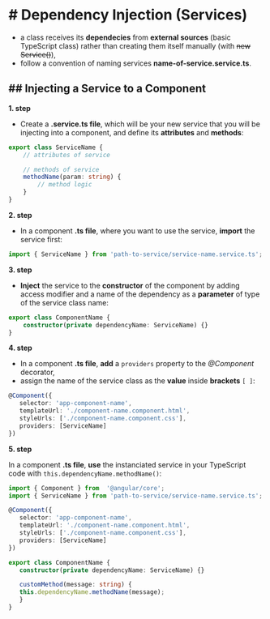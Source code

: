 # # Dependency Injection (Services)
- a class receives its **dependecies** from **external sources** (basic TypeScript class) rather than creating them itself manually (with ~~new Service()~~),
- follow a convention of naming services **name-of-service.service.ts**. 

## ## Injecting a Service to a Component
**1. step**
- Create a **.service.ts file**, which will be your new service that you will be injecting into a component, and define its **attributes** and **methods**:
```typescript
export class ServiceName {
    // attributes of service

    // methods of service
    methodName(param: string) {
        // method logic
    }
}
```

**2. step**
- In a component **.ts file**, where you want to use the service, **import** the service first:
```typescript
import { ServiceName } from 'path-to-service/service-name.service.ts';
```

**3. step**
- **Inject** the service to the **constructor** of the component by adding access modifier and a name of the dependency as a **parameter** of type of the service class name: 
```typescript
export class ComponentName {
    constructor(private dependencyName: ServiceName) {}
}
```

**4. step**
- In a component **.ts file**, **add** a `providers` property to the _@Component_ decorator,
- assign the name of the service class as the **value** inside **brackets** `[ ]`:
 ```typescript
@Component({
    selector: 'app-component-name',
    templateUrl: './component-name.component.html',
    styleUrls: ['./component-name.component.css'],
    providers: [ServiceName]
})
```

**5. step**

In a component **.ts file**, **use** the instanciated service in your TypeScript code with `this.dependencyName.methodName()`:
 ```typescript
 import { Component } from  '@angular/core';
 import { ServiceName } from 'path-to-service/service-name.service.ts';

@Component({
    selector: 'app-component-name',
    templateUrl: './component-name.component.html',
    styleUrls: ['./component-name.component.css'],
    providers: [ServiceName]
})

export class ComponentName {
    constructor(private dependencyName: ServiceName) {}

    customMethod(message: string) {
    this.dependencyName.methodName(message);
    }
}
```

